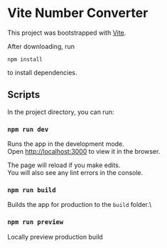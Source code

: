 # Vite Number Converter

This project was bootstrapped with [Vite](https://vitejs.dev/).

After downloading, run
```
npm install
```
to install dependencies.

## Scripts

In the project directory, you can run:

### `npm run dev`

Runs the app in the development mode.\
Open [http://localhost:3000](http://localhost:3000) to view it in the browser.

The page will reload if you make edits.\
You will also see any lint errors in the console.

### `npm run build`

Builds the app for production to the `build` folder.\

### `npm run preview`

Locally preview production build
